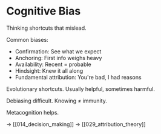 # Cognitive Bias

Thinking shortcuts that mislead.

Common biases:
- Confirmation: See what we expect
- Anchoring: First info weighs heavy
- Availability: Recent = probable
- Hindsight: Knew it all along
- Fundamental attribution: You're bad, I had reasons

Evolutionary shortcuts.
Usually helpful, sometimes harmful.

Debiasing difficult.
Knowing ≠ immunity.

Metacognition helps.

→ [[014_decision_making]]
→ [[029_attribution_theory]]